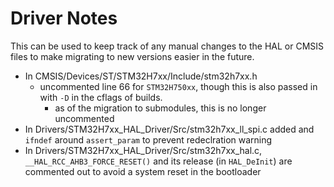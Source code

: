 # Driver Notes

This can be used to keep track of any manual changes to the HAL or CMSIS files to make migrating to new versions easier in the future.

* In CMSIS/Devices/ST/STM32H7xx/Include/stm32h7xx.h
    * uncommented line 66 for `STM32H750xx`, though this is also passed in with `-D` in the cflags of builds.
        * as of the migration to submodules, this is no longer uncommented
* In Drivers/STM32H7xx_HAL_Driver/Src/stm32h7xx_ll_spi.c added and `ifndef` around `assert_param` to prevent redeclration warning
* In Drivers/STM32H7xx_HAL_Driver/Src/stm32h7xx_hal.c, `__HAL_RCC_AHB3_FORCE_RESET()` and its release (in `HAL_DeInit`) are commented out to avoid a system reset in the bootloader
